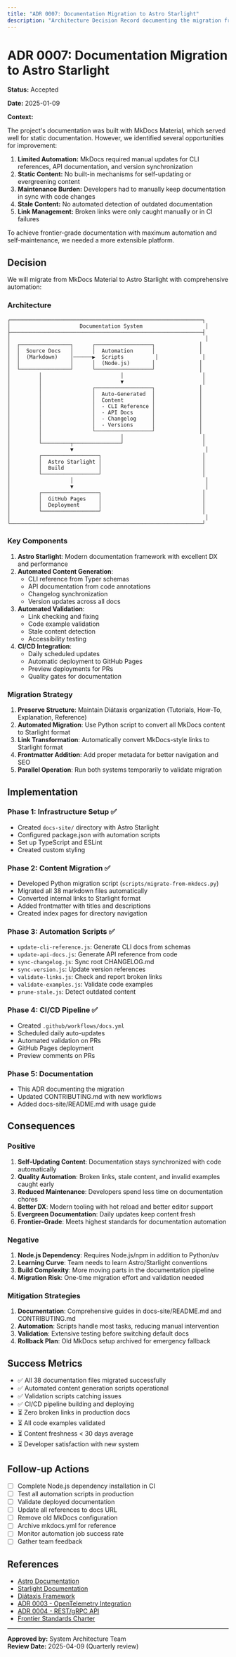 ```yaml
---
title: "ADR 0007: Documentation Migration to Astro Starlight"
description: "Architecture Decision Record documenting the migration from MkDocs to Astro Starlight"
---
```


# ADR 0007: Documentation Migration to Astro Starlight

**Status:** Accepted

**Date:** 2025-01-09

**Context:**

The project's documentation was built with MkDocs Material, which served well for static documentation. However, we identified several opportunities for improvement:

1. **Limited Automation:** MkDocs required manual updates for CLI references, API documentation, and version synchronization
2. **Static Content:** No built-in mechanisms for self-updating or evergreening content
3. **Maintenance Burden:** Developers had to manually keep documentation in sync with code changes
4. **Stale Content:** No automated detection of outdated documentation
5. **Link Management:** Broken links were only caught manually or in CI failures

To achieve frontier-grade documentation with maximum automation and self-maintenance, we needed a more extensible platform.

## Decision

We will migrate from MkDocs Material to Astro Starlight with comprehensive automation:

### Architecture

```
┌─────────────────────────────────────────────────────────────┐
│                      Documentation System                    │
├─────────────────────────────────────────────────────────────┤
│                                                              │
│  ┌────────────────┐      ┌──────────────────┐              │
│  │  Source Docs   │      │  Automation      │              │
│  │  (Markdown)    │──────▶  Scripts          │              │
│  │                │      │  (Node.js)       │              │
│  └────────────────┘      └──────────────────┘              │
│         │                         │                         │
│         │                         ▼                         │
│         │                ┌──────────────────┐              │
│         │                │  Auto-Generated  │              │
│         │                │  Content         │              │
│         │                │  - CLI Reference │              │
│         │                │  - API Docs      │              │
│         │                │  - Changelog     │              │
│         │                │  - Versions      │              │
│         │                └──────────────────┘              │
│         │                         │                         │
│         └─────────┬───────────────┘                         │
│                   ▼                                          │
│         ┌──────────────────┐                                │
│         │  Astro Starlight │                                │
│         │  Build           │                                │
│         └──────────────────┘                                │
│                   │                                          │
│                   ▼                                          │
│         ┌──────────────────┐                                │
│         │  GitHub Pages    │                                │
│         │  Deployment      │                                │
│         └──────────────────┘                                │
│                                                              │
└─────────────────────────────────────────────────────────────┘
```

### Key Components

1. **Astro Starlight**: Modern documentation framework with excellent DX and performance
2. **Automated Content Generation**:
   - CLI reference from Typer schemas
   - API documentation from code annotations
   - Changelog synchronization
   - Version updates across all docs
3. **Automated Validation**:
   - Link checking and fixing
   - Code example validation
   - Stale content detection
   - Accessibility testing
4. **CI/CD Integration**:
   - Daily scheduled updates
   - Automatic deployment to GitHub Pages
   - Preview deployments for PRs
   - Quality gates for documentation

### Migration Strategy

1. **Preserve Structure**: Maintain Diátaxis organization (Tutorials, How-To, Explanation, Reference)
2. **Automated Migration**: Use Python script to convert all MkDocs content to Starlight format
3. **Link Transformation**: Automatically convert MkDocs-style links to Starlight format
4. **Frontmatter Addition**: Add proper metadata for better navigation and SEO
5. **Parallel Operation**: Run both systems temporarily to validate migration

## Implementation

### Phase 1: Infrastructure Setup ✅
- Created `docs-site/` directory with Astro Starlight
- Configured package.json with automation scripts
- Set up TypeScript and ESLint
- Created custom styling

### Phase 2: Content Migration ✅
- Developed Python migration script (`scripts/migrate-from-mkdocs.py`)
- Migrated all 38 markdown files automatically
- Converted internal links to Starlight format
- Added frontmatter with titles and descriptions
- Created index pages for directory navigation

### Phase 3: Automation Scripts ✅
- `update-cli-reference.js`: Generate CLI docs from schemas
- `update-api-docs.js`: Generate API reference from code
- `sync-changelog.js`: Sync root CHANGELOG.md
- `sync-version.js`: Update version references
- `validate-links.js`: Check and report broken links
- `validate-examples.js`: Validate code examples
- `prune-stale.js`: Detect outdated content

### Phase 4: CI/CD Pipeline ✅
- Created `.github/workflows/docs.yml`
- Scheduled daily auto-updates
- Automated validation on PRs
- GitHub Pages deployment
- Preview comments on PRs

### Phase 5: Documentation
- This ADR documenting the migration
- Updated CONTRIBUTING.md with new workflows
- Added docs-site/README.md with usage guide

## Consequences

### Positive

1. **Self-Updating Content**: Documentation stays synchronized with code automatically
2. **Quality Automation**: Broken links, stale content, and invalid examples caught early
3. **Reduced Maintenance**: Developers spend less time on documentation chores
4. **Better DX**: Modern tooling with hot reload and better editor support
5. **Evergreen Documentation**: Daily updates keep content fresh
6. **Frontier-Grade**: Meets highest standards for documentation automation

### Negative

1. **Node.js Dependency**: Requires Node.js/npm in addition to Python/uv
2. **Learning Curve**: Team needs to learn Astro/Starlight conventions
3. **Build Complexity**: More moving parts in the documentation pipeline
4. **Migration Risk**: One-time migration effort and validation needed

### Mitigation Strategies

1. **Documentation**: Comprehensive guides in docs-site/README.md and CONTRIBUTING.md
2. **Automation**: Scripts handle most tasks, reducing manual intervention
3. **Validation**: Extensive testing before switching default docs
4. **Rollback Plan**: Old MkDocs setup archived for emergency fallback

## Success Metrics

- ✅ All 38 documentation files migrated successfully
- ✅ Automated content generation scripts operational
- ✅ Validation scripts catching issues
- ✅ CI/CD pipeline building and deploying
- ⏳ Zero broken links in production docs
- ⏳ All code examples validated
- ⏳ Content freshness < 30 days average
- ⏳ Developer satisfaction with new system

## Follow-up Actions

- [ ] Complete Node.js dependency installation in CI
- [ ] Test all automation scripts in production
- [ ] Validate deployed documentation
- [ ] Update all references to docs URL
- [ ] Remove old MkDocs configuration
- [ ] Archive mkdocs.yml for reference
- [ ] Monitor automation job success rate
- [ ] Gather team feedback

## References

- [Astro Documentation](https://docs.astro.build/)
- [Starlight Documentation](https://starlight.astro.build/)
- [Diátaxis Framework](https://diataxis.fr/)
- [ADR 0003 - OpenTelemetry Integration](0003-opentelemetry-integration.md)
- [ADR 0004 - REST/gRPC API](0004-rest-grpc-api.md)
- [Frontier Standards Charter](../explanation/frontier-standards.md)

---

**Approved by:** System Architecture Team  
**Review Date:** 2025-04-09 (Quarterly review)
